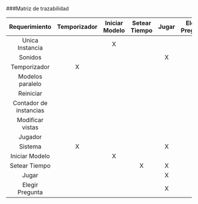 ###Matriz de trazabilidad

|Requerimiento	|Temporizador	|Iniciar Modelo	|Setear Tiempo	|Jugar	|Elegir Pregunta|Jugador|Sistema|
|:------------:	|:------:	|:----:		|:----:		|:----:	|:----:		|:----:	|:-----:|
|Unica Instancia|		|	X	|		|	|		|	|	|
|Sonidos	|		|		|		|X	|		|	|	|
|Temporizador	|	X	|		|		|	|		|	|X	|
|Modelos paralelo|		|		|		|	|		|	|X	|
|Reiniciar	|		|		|		|	|		|X	|	|
|Contador de instancias|	|		|		|	|		|	|X	|
|Modificar vistas|		|		|		|	|		|	|	|
|Jugador	|		|		|		|	|	X	|X	|	|
|Sistema	|	X	|		|		|X	|		|	|	|
|Iniciar Modelo	|		|	X	|		|	|		|	|	|
|Setear Tiempo	|		|		|	X	|X	|		|	|	|
|Jugar		|		|		|		|X	|	X	|X	|	|
|Elegir Pregunta|		|		|		|X	|	X	|X	|	|


